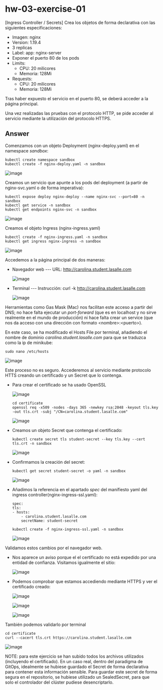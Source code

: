 # hw-03-exercise-01

[Ingress Controller / Secrets] Crea los objetos de forma declarativa con las siguientes especificaciones:

- Imagen: nginx
- Version: 1.19.4
- 3 replicas
- Label: app: nginx-server
- Exponer el puerto 80 de los pods
- Limits:
    - CPU: 20 milicores
    - Memoria: 128Mi
- Requests:
    - CPU: 20 milicores
    - Memoria: 128Mi

Tras haber expuesto el servicio en el puerto 80, se deberá acceder a la página principal.

Una vez realizadas las pruebas con el protocolo HTTP, se pide acceder al servicio mediante la utilización del protocolo HTTPS.

## Answer

Comenzamos con un objeto Deployment (nginx-deploy.yaml) en el namespace _sandbox_:
~~~
kubectl create namespace sandbox
kubectl create -f nginx-deploy.yaml -n sandbox
~~~
![image](./images/screenshot_1.png)

Creamos un servicio que apunte a los pods del deployment (a partir de nginx-svc.yaml o de forma imperativa):
~~~
kubectl expose deploy nginx-deploy --name nginx-svc --port=80 -n sandbox
kubectl get service -n sandbox
kubectl get endpoints nginx-svc -n sandbox
~~~
![image](./images/screenshot_2.png)

Creamos el objeto Ingress (nginx-ingress.yaml)
~~~
kubectl create -f nginx-ingress.yaml -n sandbox
kubectl get ingress nginx-ingress -n sandbox
~~~
![image](./images/screenshot_3.png)

Accedemos a la página principal de dos maneras: 
- Navegador web --- URL: http://carolina.student.lasalle.com

    ![image](./images/screenshot_6.png)

- Terminal --- Instrucción: curl -k http://carolina.student.lasalle.com

    ![image](./images/screenshot_4.png)

Herramientas como Gas Mask (Mac) nos facilitan este acceso a partir del DNS; no hace falta ejecutar un _port-forward_ (que es en localhost y no sirve realmente en el mundo de producción) ni hace falta crear un service (que nos da acceso con una dirección con formato &lt;nombre&gt;:&lt;puerto&gt;).

En este caso, se ha modificado el Hosts File por terminal, añadiendo el nombre de dominio _carolina.student.lasalle.com_ para que se traduzca como la ip de minikube:
~~~
sudo nano /etc/hosts
~~~
![image](./images/screenshot_5.png)

Este proceso no es seguro. Accederemos al servicio mediante protocolo HTTS creando un certificado y un Secret que lo contenga.
- Para crear el certificado se ha usado OpenSSL

    ![image](./images/screenshot_7.png)

    ~~~
    cd certificate
    openssl req -x509 -nodes -days 365 -newkey rsa:2048 -keyout tls.key -out tls.crt -subj "/CN=carolina.student.lasalle.com"
    ~~~

    ![image](./images/screenshot_8.png)

- Creamos un objeto Secret que contenga el certificado:
    ~~~
    kubectl create secret tls student-secret --key tls.key --cert tls.crt -n sandbox 
    ~~~

    ![image](./images/screenshot_9.png)

- Confirmamos la creación del secret:
    ~~~
    kubectl get secret student-secret -o yaml -n sandbox
    ~~~

    ![image](./images/screenshot_10.png)

- Añadimos la referencia en el apartado _spec_ del manifiesto yaml del ingress controller(nginx-ingress-ssl.yaml):
    ~~~
    spec:
    tls:
    - hosts:
        - carolina.student.lasalle.com
        secretName: student-secret
    ~~~
    ~~~
    kubectl create -f nginx-ingress-ssl.yaml -n sandbox
    ~~~

    ![image](./images/screenshot_13.png)

Validamos estos cambios por el navegador web. 
- Nos aparece un aviso porque el el certificado no está expedido por una entidad de confianza. Visitamos igualmente el sitio:

    ![image](./images/screenshot_11.png)

- Podemos comprobar que estamos accediendo mediante HTTPS y ver el certificado creado:

    ![image](./images/screenshot_16.png)

    ![image](./images/screenshot_15.png)

    ![image](./images/screenshot_12.png)

También podemos validarlo por terminal
~~~ 
cd certificate
curl --cacert tls.crt https://carolina.student.lasalle.com
~~~

![image](./images/screenshot_14.png)

NOTE: para este ejercicio se han subido todos los archivos utilizados (incluyendo el certificado). En un caso real, dentro del paradigma de GitOps, idealmente se hubiese guardado el Secret de forma declarativa para contener esta información sensible. Para guardar este secret de forma segura en el repositorio, se hubiese utilizado un SealedSecret, para que solo el controlador del clúster pudiese desencriptarlo.